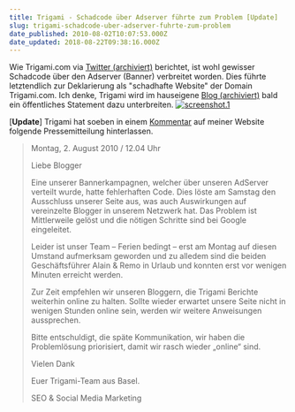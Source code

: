 ```yaml
---
title: Trigami - Schadcode über Adserver führte zum Problem [Update]
slug: trigami-schadcode-uber-adserver-fuhrte-zum-problem
date_published: 2010-08-02T10:07:53.000Z
date_updated: 2018-08-22T09:38:16.000Z
---
```


Wie Trigami.com via [Twitter (archiviert)](http://web.archive.org/web/20100805235043/http://twitter.com:80/trigami/status/20126839109) berichtet, ist wohl gewisser Schadcode über den Adserver (Banner) verbreitet worden. Dies führte letztendlich zur Deklarierung als "schadhafte Website" der Domain Trigami.com. Ich denke, Trigami wird im hauseigene [Blog (archiviert)](http://web.archive.org/web/20100803182351/http://www.trigami.com:80/blog/) bald ein öffentliches Statement dazu unterbreiten.
[![screenshot.1](//picdump.thafaker.de/2010/08/screenshot.1-580x325.jpg)](http://picdump.thafaker.de/2010/08/screenshot.1.jpg)

[**Update**] Trigami hat soeben in einem [Kommentar](__GHOST_URL__/02/trigami-schadcode-uber-adserver-fuhrte-zum-problem#comment-37400) auf meiner Website folgende Pressemitteilung hinterlassen. 

> Montag, 2. August 2010 / 12.04 Uhr
> 
> Liebe Blogger
> 
> Eine unserer Bannerkampagnen, welcher über unseren AdServer verteilt  wurde,  hatte fehlerhaften Code. Dies löste am Samstag den Ausschluss  unserer Seite aus, was auch Auswirkungen auf vereinzelte Blogger in  unserem Netzwerk hat. Das Problem ist Mittlerweile gelöst und die  nötigen Schritte sind bei Google eingeleitet.
> 
> Leider ist unser Team – Ferien bedingt – erst am Montag auf diesen  Umstand aufmerksam geworden und zu alledem sind die beiden  Geschäftsführer Alain & Remo in Urlaub und konnten erst vor wenigen  Minuten erreicht werden.
> 
> Zur Zeit empfehlen wir unseren Bloggern, die Trigami Berichte  weiterhin online zu halten. Sollte wieder erwartet unsere Seite nicht in  wenigen Stunden online sein, werden wir weitere Anweisungen  aussprechen.
> 
> Bitte entschuldigt, die späte Kommunikation, wir haben die Problemlösung priorisiert, damit wir rasch wieder „online“ sind.
> 
> Vielen Dank
> 
> Euer Trigami-Team aus Basel.
> 
> SEO & Social Media Marketing
